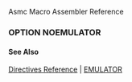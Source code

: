 Asmc Macro Assembler Reference

### OPTION NOEMULATOR

#### See Also

[Directives Reference](readme.md) | [EMULATOR](opt_emulator.md)